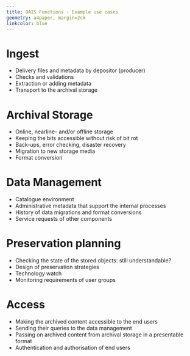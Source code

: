```yaml
---
title: OAIS Functions - Example use cases
geometry: a4paper, margin=2cm
linkcolor: blue
---
```


# Ingest

  * Delivery files and metadata by depositor (producer)
  * Checks and validations
  * Extraction or adding metadata
  * Transport to the archival storage


# Archival Storage

  * Online, nearline- and/or offline storage
  * Keeping the bits accessible without risk of bit rot
  * Back-ups, error checking, disaster recovery
  * Migration to new storage media
  * Format conversion


# Data Management

  * Catalogue environment
  * Administrative metadata that support the internal processes
  * History of data migrations and format conversions
  * Service requests of other components


# Preservation planning

  * Checking the state of the stored objects: still understandable?
  * Design of preservation strategies
  * Technology watch
  * Monitoring requirements of user groups


# Access

  * Making the archived content accessible to the end users
  * Sending their queries to the data management
  * Passing on archived content from archival storage in a presentable format
  * Authentication and authorisation of end users

